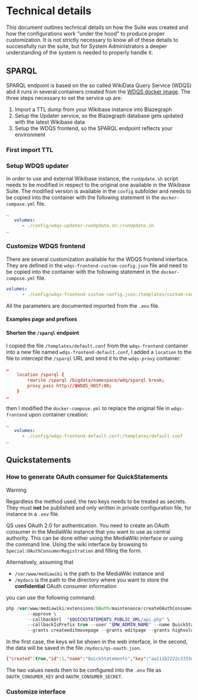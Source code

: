 # Technical details
This document outlines technical details on how the Suite was created and how the configurations work "under the hood" to produce proper customization.
It is not strictly necessary to know all of these details to successfully run the suite, but for System Administrators a deeper understanding of the system is needed to properly handle it.

## SPARQL
SPARQL endpoint is based on the so called WikiData Query Service (WDQS) abd it runs in several containers created from the [WDQS docker image](https://hubgw.docker.com/r/wikibase/wdqs).
The three steps necessary to set the service up are: 
1. Import a TTL dump from your Wikibase instance into Blazegraph
2. Setup the Updater service, so the Blazegraph database gets updated with the latest Wikibase data
3. Setup the WDQS frontend, so the SPARQL endpoint reflects your environment

### First import TTL
### Setup WDQS updater
In order to use and external Wikibase instance, the `runUpdate.sh` script needs to be modified in respect to the original one available in the Wikibase Suite.
The modified version is available in the `config` subfolder and needs to be copied into the container with the following statement in the `docker-compase.yml` file.
```yaml
…
   volumes:
      - ./config/wdqs-updater-runUpdate.sh:/runUpdate.sh
…
```
### Customize WDQS frontend
There are several customization available for the WDQS frontend interface. They are defined in the `wdqs-frontend-custom-config.json` file and need to be copied into the container with the following statement in the `docker-compose.yml` file.

```yaml
volumes:
      - ./config/wdqs-frontend-custom-config.json:/templates/custom-config.json
```

All the parameters are documented imported from the `.env` file.

#### Examples page and prefixes
#### Shorten the `/sparql` endpoint
I copied the file `/templates/default.conf` from the `wdqs-frontend` container into a new file named `wdqs-frontend-default.conf`, I added a `location` to the file to intercept the `/sparql` URL and send it to the `wdqs-proxy` container:

```conf
…
    location /sparql {
        rewrite /sparql /bigdata/namespace/wdq/sparql break;
        proxy_pass http://$WDQS_HOST:80;
    }
…
```
then I modified the `docker-compose.yml` to replace the original file in `wdqs-frontend` upon container creation:
```yaml
…
   volumes:
      - ./config/wdqs-frontend-default.conf:/templates/default.conf
…
```
## Quickstatements
### How to generate OAuth consumer for QuickStatements
> [!Warning]
> Regardless the method used, the two keys needs to be treated as secrets. They must **not** be published and only written in private configuration file, for instance in a `.env` file.

QS uses OAuth 2.0 for authentication. You need to create an OAuth consumer in the MediaWiki instance that you want to use as central authority.
This can be done either using the MediaWiki interface or using the command line.
Using the wiki interface by browsing to `Special:OAuthConsumerRegistration` and filling the form.

Alternatively, assuming that
* `/var/www/mediawiki` is the path to the MediaWiki instance and
* `/mydocs` is the path to the directory where you want to store the **confidential** OAuth consumer information

you can use the following command:

```php
php /var/www/mediawiki/extensions/OAuth/maintenance/createOAuthConsumer.php \
        --approve \
        --callbackUrl  "$QUICKSTATEMENTS_PUBLIC_URL/api.php" \
        --callbackIsPrefix true --user "$MW_ADMIN_NAME" --name QuickStatements --description QuickStatements --version 1.0.1 \
        --grants createeditmovepage --grants editpage --grants highvolume --jsonOnSuccess > /mydocs/qs-oauth.json;
```

In the first case, the keys wil be shown in the web interface, in the second, the data will be saved in the file `/mydocs/qs-oauth.json`.
```json
{"created":true,"id":1,"name":"QuickStatements","key":"aa111b2222c3333de44444444f5g66hj","secret":"aa111b2222c3333de44444444f5g66hja1b22cd3","approved":1}
```
The two values needs then to be configured into the `.env` file as `OAUTH_CONSUMER_KEY` and `OAUTH_CONSUMER_SECRET`.

### Customize interface
